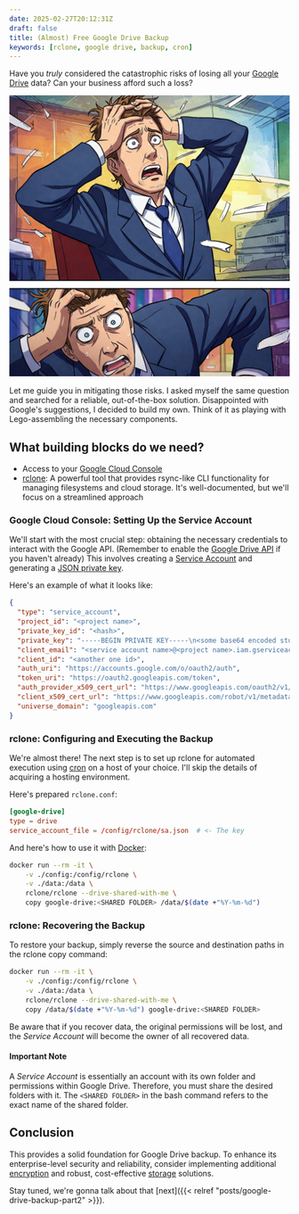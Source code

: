 ```yaml
---
date: 2025-02-27T20:12:31Z
draft: false
title: (Almost) Free Google Drive Backup
keywords: [rclone, google drive, backup, cron]
---
```


Have you _truly_ considered the catastrophic risks of losing all your
 [Google Drive](https://drive.google.com/) data?
 Can your business afford such a loss?

![generate image in anime style where white collar in suit grabs his head because he realized that lost his reports](suit.jpg)

Let me guide you in mitigating those risks. I asked myself the same question
 and searched for a reliable, out-of-the-box solution. Disappointed with
 Google's suggestions, I decided to build my own. Think of it as playing with
 Lego-assembling the necessary components.

## What building blocks do we need?

- Access to your [Google Cloud Console](https://console.cloud.google.com/iam-admin/serviceaccounts)
- [rclone](https://rclone.org): A powerful tool that provides rsync-like CLI
  functionality for managing filesystems and cloud storage. It's
  well-documented, but we'll focus on a streamlined approach

### Google Cloud Console: Setting Up the Service Account

We'll start with the most crucial step: obtaining the necessary credentials to
 interact with the Google API. (Remember to enable the
 [Google Drive API](https://console.cloud.google.com/apis/library/drive.googleapis.com)
 if you haven't already) This involves creating a
 [Service Account](https://console.cloud.google.com/iam-admin/serviceaccounts)
 and generating a [JSON private key](https://developers.google.com/workspace/guides/create-credentials#create_credentials_for_a_service_account).

Here's an example of what it looks like:

```json
{
  "type": "service_account",
  "project_id": "<project name>",
  "private_key_id": "<hash>",
  "private_key": "-----BEGIN PRIVATE KEY-----\n<some base64 encoded stuff>\n-----END PRIVATE KEY-----\n",
  "client_email": "<service account name>@<project name>.iam.gserviceaccount.com",
  "client_id": "<another one id>",
  "auth_uri": "https://accounts.google.com/o/oauth2/auth",
  "token_uri": "https://oauth2.googleapis.com/token",
  "auth_provider_x509_cert_url": "https://www.googleapis.com/oauth2/v1/certs",
  "client_x509_cert_url": "https://www.googleapis.com/robot/v1/metadata/x509/<service account name>%40<project name>.iam.gserviceaccount.com",
  "universe_domain": "googleapis.com"
}
```

### rclone: Configuring and Executing the Backup

We're almost there! The next step is to set up rclone for automated execution
 using [cron](https://en.wikipedia.org/wiki/Cron) on a host of your choice.
 I'll skip the details of acquiring a hosting environment.

Here's prepared `rclone.conf`:

```toml
[google-drive]
type = drive
service_account_file = /config/rclone/sa.json  # <- The key
```

And here's how to use it with [Docker](https://docs.docker.com/desktop/):

```bash
docker run --rm -it \
    -v ./config:/config/rclone \
    -v ./data:/data \
    rclone/rclone --drive-shared-with-me \
    copy google-drive:<SHARED FOLDER> /data/$(date +"%Y-%m-%d")
```

### rclone: Recovering the Backup

To restore your backup, simply reverse the source and destination paths in the
 rclone copy command:

```bash
docker run --rm -it \
    -v ./config:/config/rclone \
    -v ./data:/data \
    rclone/rclone --drive-shared-with-me \
    copy /data/$(date +"%Y-%m-%d") google-drive:<SHARED FOLDER>
```

Be aware that if you recover data, the original permissions will be lost,
 and the _Service Account_ will become the owner of all recovered data.

#### Important Note

A _Service Account_ is essentially an account with its own folder and
 permissions within Google Drive. Therefore, you must share the desired
 folders with it. The `<SHARED FOLDER>` in the bash command refers to
 the exact name of the shared folder.

## Conclusion

This provides a solid foundation for Google Drive backup. To enhance its
 enterprise-level security and reliability, consider implementing additional
 [encryption](https://rclone.org/crypt/) and robust, cost-effective
 [storage](https://rclone.org/s3/) solutions.

Stay tuned, we're gonna talk about that [next]({{< relref "posts/google-drive-backup-part2" >}}).
